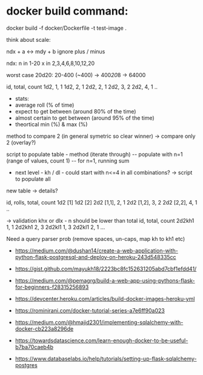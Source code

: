 
# docker build command:
docker build -f docker/Dockerfile -t test-image .


think about scale:

ndx + a <->  mdy + b
ignore plus / minus

ndx:
 n in 1-20
 x in 2,3,4,6,8,10,12,20


worst case 20d20: 20-400 (~400)
  -> 400*20*8 -> 64000


id, total, count
1d2, 1, 1
1d2, 2, 1
2d2, 2, 1
2d2, 3, 2
2d2, 4, 1
..

- stats:
- average roll (% of time)
- expect to get between (around 80% of the time)
- almost certain to get between (around 95% of the time)
- theortical min (%) & max (%)


method to compare 2 (in general symetric so clear winner) -> compare only 2 (overlay?)


script to populate table - method (iterate through)
-- populate with n=1 (range of values, count 1)
-- for n=1, running sum


- next level - kh / dl - could start with n<=4 in all combinations?
  -> script to populate all

new table -> details?

id, rolls, total, count
1d2 [1]
1d2 [2]
2d2 [1,1], 2, 1
2d2 [1,2], 3, 2
2d2 [2,2], 4, 1
..


-> validation khx or dlx - n should be lower than total
id, total, count
2d2kh1 1, 1
2d2kh1 2, 3
2d2kl1 1, 3
2d2kl1 2, 1
...

Need a query parser prob (remove spaces, un-caps, map kh to kh1 etc)



- https://medium.com/@dushan14/create-a-web-application-with-python-flask-postgresql-and-deploy-on-heroku-243d548335cc
- https://gist.github.com/mayukh18/2223bc8fc152631205abd7cbf1efdd41/
- https://medium.com/@pemagrg/build-a-web-app-using-pythons-flask-for-beginners-f28315256893


- https://devcenter.heroku.com/articles/build-docker-images-heroku-yml
- https://rominirani.com/docker-tutorial-series-a7e6ff90a023
- https://medium.com/@hmajid2301/implementing-sqlalchemy-with-docker-cb223a8296de
- https://towardsdatascience.com/learn-enough-docker-to-be-useful-b7ba70caeb4b
- https://www.databaselabs.io/help/tutorials/setting-up-flask-sqlalchemy-postgres
